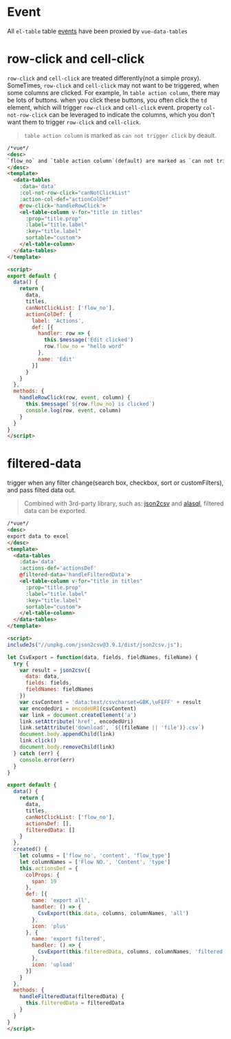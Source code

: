 # Event

All `el-table` table [events](http://element.eleme.io/#/en-US/component/table#table-events) have been proxied by `vue-data-tables`

# row-click and cell-click

`row-click` and `cell-click` are treated differently(not a simple proxy).
SomeTimes, `row-click` and `cell-click` may not want to be triggered, when some columns are clicked. For example, In `table action column`, there may be lots of buttons. when you click these buttons, you often click the `td` element, which will trigger `row-click` and `cell-click` event. property `col-not-row-click` can be leveraged to indicate the columns, which you don't want them to trigger `row-click` and `cell-click`.

> `table action column` is marked as `can not trigger click` by deault.

```html
/*vue*/
<desc>
`flow_no` and `table action column`(default) are marked as `can not trigger click`
</desc>
<template>
  <data-tables
    :data='data'
    :col-not-row-click="canNotClickList"
    :action-col-def="actionColDef"
    @row-click='handleRowClick'>
    <el-table-column v-for="title in titles"
      :prop="title.prop"
      :label="title.label"
      :key="title.label"
      sortable="custom">
    </el-table-column>
  </data-tables>
</template>

<script>
export default {
  data() {
    return {
      data,
      titles,
      canNotClickList: ['flow_no'],
      actionColDef: {
        label: 'Actions',
        def: [{
          handler: row => {
            this.$message('Edit clicked')
            row.flow_no = "hello word"
          },
          name: 'Edit'
        }]
      }
    }
  },
  methods: {
    handleRowClick(row, event, column) {
      this.$message(`${row.flow_no} is clicked`)
      console.log(row, event, column)
    }
  }
}
</script>
```

# filtered-data
trigger when any filter change(search box, checkbox, sort or customFilters), and pass filted data out.

> Combined with 3rd-party library, such as: [json2csv](https://github.com/zemirco/json2csv) and [alasql](https://github.com/agershun/alasql), filtered data can be exported.

```html
/*vue*/
<desc>
export data to excel
</desc>
<template>
  <data-tables
    :data='data'
    :actions-def='actionsDef'
    @filtered-data='handleFilteredData'>
    <el-table-column v-for="title in titles"
      :prop="title.prop"
      :label="title.label"
      :key="title.label"
      sortable="custom">
    </el-table-column>
  </data-tables>
</template>

<script>
includeJs("//unpkg.com/json2csv@3.9.1/dist/json2csv.js");

let CsvExport = function(data, fields, fieldNames, fileName) {
  try {
    var result = json2csv({
      data: data,
      fields: fields,
      fieldNames: fieldNames
    })
    var csvContent = 'data:text/csvcharset=GBK,\uFEFF' + result
    var encodedUri = encodeURI(csvContent)
    var link = document.createElement('a')
    link.setAttribute('href', encodedUri)
    link.setAttribute('download', `${(fileName || 'file')}.csv`)
    document.body.appendChild(link)
    link.click()
    document.body.removeChild(link)
  } catch (err) {
    console.error(err)
  }
}

export default {
  data() {
    return {
      data,
      titles,
      canNotClickList: ['flow_no'],
      actionsDef: [],
      filteredData: []
    }
  },
  created() {
    let columns = ['flow_no', 'content', 'flow_type']
    let columnNames = ['Flow NO.', 'Content', 'type']
    this.actionsDef = {
      colProps: {
        span: 19
      },
      def: [{
        name: 'export all',
        handler: () => {
          CsvExport(this.data, columns, columnNames, 'all')
        },
        icon: 'plus'
      }, {
        name: 'export filtered',
        handler: () => {
          CsvExport(this.filteredData, columns, columnNames, 'filtered')
        },
        icon: 'upload'
      }]
    }
  },
  methods: {
    handleFilteredData(filteredData) {
      this.filteredData = filteredData
    }
  }
}
</script>
```
